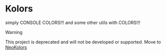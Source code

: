 # Kolors
simply CONSOLE COLORS!!! and some other utils with COLORS!!!

> [!WARNING]
> This project is deprecated and will not be developed or supported.
> Move to [NeoKolors](https://github.com/KryKomDev/NeoKolors/tree/main)
